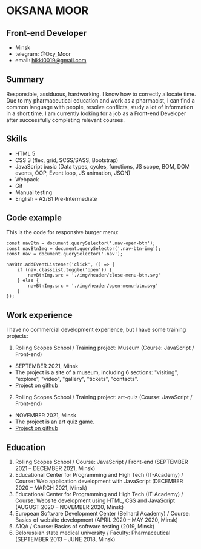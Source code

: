 # OKSANA MOOR
## Front-end Developer
* Minsk
* telegram: @Oxy_Moor
* email: hikki0019@gmail.com

## Summary
Responsible, assiduous, hardworking. I know how to correctly allocate time. Due to my pharmaceutical education and work as a pharmacist, I can find a common language with people, resolve conflicts, study a lot of information in a short time. I am currently looking for a job as a Front-end Developer after successfully completing relevant courses.

## Skills
* HTML 5
* CSS 3 (flex, grid, SCSS/SASS, Bootstrap)
* JavaScript basic (Data types, cycles, functions, JS scope, BOM, DOM events, OOP, Event loop, JS animation, JSON)
* Webpack
* Git
* Manual testing
* English - A2/B1 Pre-Intermediate

## Code example
This is the code for responsive burger menu:
```
const navBtn = document.querySelector('.nav-open-btn');
const navBtnImg = document.querySelector('.nav-btn-img');
const nav = document.querySelector('.nav');

navBtn.addEventListener('click', () => {
    if (nav.classList.toggle('open')) {
        navBtnImg.src = './img/header/close-menu-btn.svg'
    } else {
        navBtnImg.src = './img/header/open-menu-btn.svg'
    }
});
```

## Work experience
I have no commercial development experience, but I have some training projects:
1. Rolling Scopes School / Training project: Museum (Course: JavaScript / Front-end)
* SEPTEMBER 2021, Minsk
* The project is a site of a museum, including 6 sections: "visiting", "explore", "video", "gallery", "tickets", "contacts".
* [Project on github](https://github.com/OxyMoor/Museum)
2. Rolling Scopes School / Training project: art-quiz (Course: JavaScript / Front-end)
* NOVEMBER  2021, Minsk
* The project is an art quiz game.
* [Project on github](https://github.com/OxyMoor/art-quiz)

## Education
1. Rolling Scopes School / Course: JavaScript / Front-end (SEPTEMBER 2021 – DECEMBER 2021, Minsk)
2. Educational Center for Programming and High Tech (IT-Academy) / Course: Web application development with JavaScript (DECEMBER 2020 – MARCH 2021, Minsk)
3. Educational Center for Programming and High Tech (IT-Academy) / Course: Website development using HTML, CSS and JavaScript (AUGUST 2020 – NOVEMBER 2020, Minsk)
4. European Software Development Center (Belhard Academy) / Course: Basics of website development (APRIL  2020 – MAY 2020, Minsk)
5. A1QA / Course: Basics of software testing (2019, Minsk)
6. Belorussian state medical university / Faculty: Pharmaceutical (SEPTEMBER  2013 – JUNE 2018, Minsk)